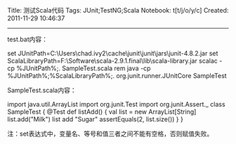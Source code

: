 Title: 测试Scala代码
Tags: JUnit;TestNG;Scala
Notebook: t[t/j/o/y/c]
Created: 2011-11-29 10:46:37

------

test.bat内容：

set JUnitPath=C:\Users\chad\.ivy2\cache\junit\junit\jars\junit-4.8.2.jar 
set ScalaLibraryPath=F:\Software\scala-2.9.1.final\lib\scala-library.jar 
scalac -cp %JUnitPath%;. SampleTest.scala 
rem java -cp %JUnitPath%;%ScalaLibraryPath%;. org.junit.runner.JUnitCore SampleTest

 

SampleTest.scala内容：

import java.util.ArrayList 
import org.junit.Test 
import org.junit.Assert._ 
class SampleTest { 
 @Test def listAdd() { 
 val list = new ArrayList[String] 
 list.add("Milk") 
 list add "Sugar" 
 assertEquals(2, list.size()) 
 } 
}

 

注：set表达式中，变量名、等号和值三者之间不能有空格，否则赋值失败。